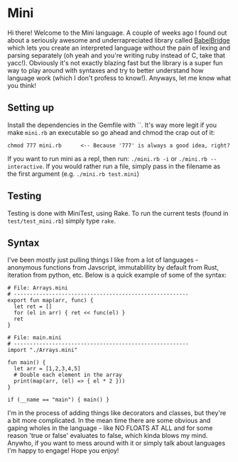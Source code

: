 # Mini

Hi there! Welcome to the Mini language. A couple of weeks ago I found out about a seriously awesome and underrapreciated library called [BabelBridge](https://github.com/shanebdavis/Babel-Bridge) which lets you create an interpreted language without the pain of lexing and parsing separately (oh yeah and you're writing ruby instead of C, take that yacc!). Obviously it's not exactly blazing fast but the library is a super fun way to play around with syntaxes and try to better understand how language work (which I don't profess to know!). Anyways, let me know what you think!

## Setting up

Install the dependencies in the Gemfile with ``. It's way more legit if you make `mini.rb` an executable so go ahead and chmod the crap out of it:

```
chmod 777 mini.rb      <-- Because '777' is always a good idea, right?
```

If you want to run mini as a repl, then run: `./mini.rb -i` or `./mini.rb --interactive`. If you would rather run a file, simply pass in the filename as the first argument (e.g. `./mini.rb test.mini`)

## Testing

Testing is done with MiniTest, using Rake. To run the current tests (found in `test/test_mini.rb`) simply type `rake`.

## Syntax

I've been mostly just pulling things I like from a lot of languages - anonymous functions from Javscript, immutablility by default from Rust, iteration from python, etc. Below is a quick example of some of the syntax:

```mini
# File: Arrays.mini
# -------------------------------------------------------
export fun map(arr, func) {
  let ret = []
  for (el in arr) { ret << func(el) }
  ret
}
```

```mini
# File: main.mini
# -------------------------------------------------------
import "./Arrays.mini"

fun main() {
  let arr = [1,2,3,4,5]
  # Double each element in the array
  print(map(arr, (el) => { el * 2 }))
}

if (__name == "main") { main() }
```

I'm in the process of adding things like decorators and classes, but they're a bit more complicated. In the mean time there are some obvious and gaping wholes in the language - like NO FLOATS AT ALL and for some reason 'true or false' evaluates to false, which kinda blows my mind. Anywho, if you want to mess around with it or simply talk about languages I'm happy to engage! Hope you enjoy!
